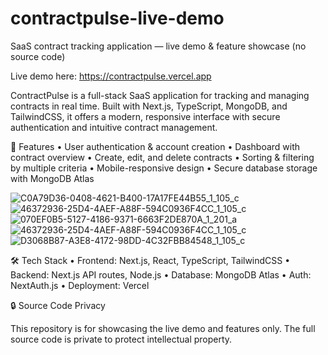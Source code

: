 # contractpulse-live-demo
SaaS contract tracking application — live demo &amp; feature showcase (no source code)

Live demo here: https://contractpulse.vercel.app

ContractPulse is a full-stack SaaS application for tracking and managing contracts in real time.
Built with Next.js, TypeScript, MongoDB, and TailwindCSS, it offers a modern, responsive interface with secure authentication and intuitive contract management.

🚀 Features
	•	User authentication & account creation
	•	Dashboard with contract overview
	•	Create, edit, and delete contracts
	•	Sorting & filtering by multiple criteria
	•	Mobile-responsive design
	•	Secure database storage with MongoDB Atlas

![C0A79D36-0408-4621-B400-17A17FE44B55_1_105_c](https://github.com/user-attachments/assets/25dd9319-5aab-4f7e-bde7-a800fb07b7bb)
![46372936-25D4-4AEF-A88F-594C0936F4CC_1_105_c](https://github.com/user-attachments/assets/6863767f-624e-4076-bd70-0451e9d2d1af)
![070EF0B5-5127-4186-9371-6663F2DE870A_1_201_a](https://github.com/user-attachments/assets/c9386325-28c0-4b51-b749-41b2efe0a439)
![46372936-25D4-4AEF-A88F-594C0936F4CC_1_105_c](https://github.com/user-attachments/assets/75cf0ea4-9199-44a0-aba6-20b296df9501)
![D3068B87-A3E8-4172-98DD-4C32FBB84548_1_105_c](https://github.com/user-attachments/assets/3c24442c-3d14-4f7e-b6bb-898fce8521de)

🛠️ Tech Stack
	•	Frontend: Next.js, React, TypeScript, TailwindCSS
	•	Backend: Next.js API routes, Node.js
	•	Database: MongoDB Atlas
	•	Auth: NextAuth.js
	•	Deployment: Vercel

 🔒 Source Code Privacy

This repository is for showcasing the live demo and features only.
The full source code is private to protect intellectual property.
